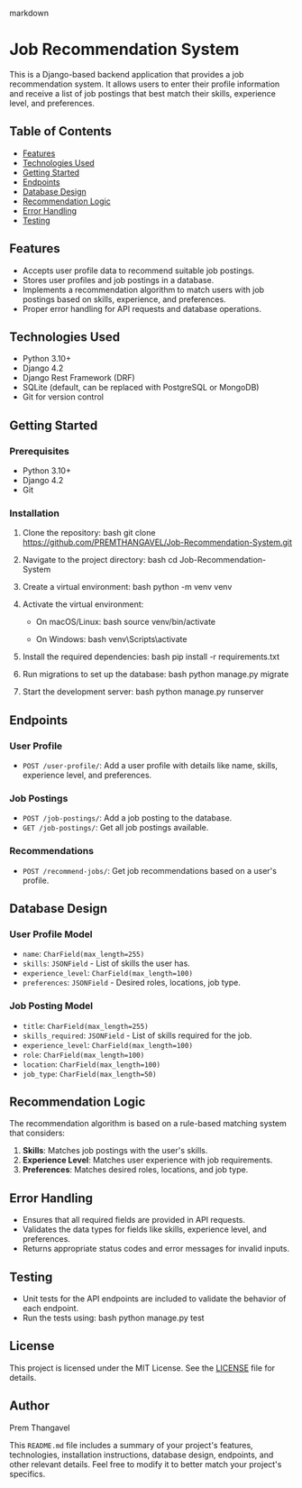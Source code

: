 

markdown
# Job Recommendation System

This is a Django-based backend application that provides a job recommendation system. It allows users to enter their profile information and receive a list of job postings that best match their skills, experience level, and preferences.

## Table of Contents
- [Features](#features)
- [Technologies Used](#technologies-used)
- [Getting Started](#getting-started)
- [Endpoints](#endpoints)
- [Database Design](#database-design)
- [Recommendation Logic](#recommendation-logic)
- [Error Handling](#error-handling)
- [Testing](#testing)

## Features
- Accepts user profile data to recommend suitable job postings.
- Stores user profiles and job postings in a database.
- Implements a recommendation algorithm to match users with job postings based on skills, experience, and preferences.
- Proper error handling for API requests and database operations.
  
## Technologies Used
- Python 3.10+
- Django 4.2
- Django Rest Framework (DRF)
- SQLite (default, can be replaced with PostgreSQL or MongoDB)
- Git for version control

## Getting Started

### Prerequisites
- Python 3.10+
- Django 4.2
- Git

### Installation
1. Clone the repository:
   bash
   git clone https://github.com/PREMTHANGAVEL/Job-Recommendation-System.git
   
2. Navigate to the project directory:
   bash
   cd Job-Recommendation-System
   
3. Create a virtual environment:
   bash
   python -m venv venv
   
4. Activate the virtual environment:

   - On macOS/Linux:
     bash
     source venv/bin/activate
     
   - On Windows:
     bash
     venv\Scripts\activate
     
5. Install the required dependencies:
   bash
   pip install -r requirements.txt
   
6. Run migrations to set up the database:
   bash
   python manage.py migrate
   
7. Start the development server:
   bash
   python manage.py runserver
   
## Endpoints
### User Profile
- `POST /user-profile/`: Add a user profile with details like name, skills, experience level, and preferences.

### Job Postings
- `POST /job-postings/`: Add a job posting to the database.
- `GET /job-postings/`: Get all job postings available.
  
### Recommendations
- `POST /recommend-jobs/`: Get job recommendations based on a user's profile.

## Database Design

### User Profile Model
- `name`: `CharField(max_length=255)`
- `skills`: `JSONField` - List of skills the user has.
- `experience_level`: `CharField(max_length=100)`
- `preferences`: `JSONField` - Desired roles, locations, job type.

### Job Posting Model
- `title`: `CharField(max_length=255)`
- `skills_required`: `JSONField` - List of skills required for the job.
- `experience_level`: `CharField(max_length=100)`
- `role`: `CharField(max_length=100)`
- `location`: `CharField(max_length=100)`
- `job_type`: `CharField(max_length=50)`

## Recommendation Logic
The recommendation algorithm is based on a rule-based matching system that considers:
1. **Skills**: Matches job postings with the user's skills.
2. **Experience Level**: Matches user experience with job requirements.
3. **Preferences**: Matches desired roles, locations, and job type.

## Error Handling
- Ensures that all required fields are provided in API requests.
- Validates the data types for fields like skills, experience level, and preferences.
- Returns appropriate status codes and error messages for invalid inputs.

## Testing
- Unit tests for the API endpoints are included to validate the behavior of each endpoint.
- Run the tests using:
  bash
  python manage.py test
  

## License
This project is licensed under the MIT License. See the [LICENSE](LICENSE) file for details.

## Author
Prem Thangavel

This `README.md` file includes a summary of your project's features, technologies, installation instructions, database design, endpoints, and other relevant details. Feel free to modify it to better match your project's specifics.
